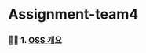 # Assignment-team4  

### 🤷‍♀️ 1. [OSS 개요](https://github.com/dmiraeteam4/Assignment-team4/blob/main/oss%20%EA%B0%9C%EC%9A%94.md)
